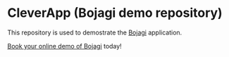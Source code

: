 # CleverApp (Bojagi demo repository)

This repository is used to demostrate the [Bojagi](https://bojagi.io) application.

[Book your online demo of Bojagi](https://calendly.com/simon-males/designer-user-test) today!
